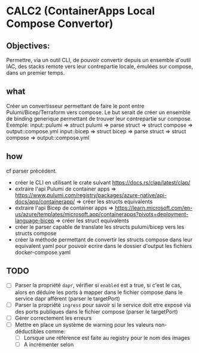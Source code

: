 # CALC2 (ContainerApps Local Compose Convertor)

## Objectives:
Permettre, via un outil CLI, de pouvoir convertir depuis un ensemble d'outil IAC, des stacks remote vers leur contrepartie locale, émulées sur compose, dans un premier temps.

## what 
Créer un convertisseur permettant de faire le pont entre Pulumi/Bicep/Terraform vers compose. Le but serait de créer un ensemble de binding generique permettant de trouver leur contrepartie sur compose.
Exemple:
input::pulumi => struct pulumi => parse struct => struct compose => output::compose.yml
input::bicep => struct bicep => parse struct => struct compose => output::compose.yml

## how
cf parser précédent. 
- créer le CLI en utilisant le crate suivant https://docs.rs/clap/latest/clap/ 
- extraire l'api Pulumi de container apps => https://www.pulumi.com/registry/packages/azure-native/api-docs/app/containerapp/ => créer les structs equivalents 
- extraire l'api Bicep de container apps => https://learn.microsoft.com/en-us/azure/templates/microsoft.app/containerapps?pivots=deployment-language-bicep => créer les struct equivalents
- créer le parser capable de translate les structs pulumi/bicep vers les structs compose
- créer la méthode permettant de convertir les structs compose dans leur equivalent yaml pour pouvoir ecrire dans le dossier d'output les fichiers docker-compose.yaml


## TODO
- [ ] Parser la propriété `dapr`, vérifier si `enabled` est a true, si c'est le cas, alors en déduire les ports à mapper dans le fichier compose dans le service dapr afférent (parser le targetPort)
- [ ] Parser la propriété `ingress` pour savoir si le service doit etre exposé via des ports publiques dans le fichier compose (parser le targetPort) 
- [ ] Gérer correctement les erreurs
- [ ] Mettre en place un système de warning pour les valeurs non-déductibles comme:
  - [ ] Lorsque une référence est faite au registry pour le nom des images
  - [ ] A incrémenter selon